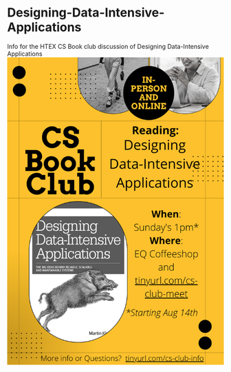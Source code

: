 # Designing-Data-Intensive-Applications
Info for the HTEX CS Book club discussion of Designing Data-Intensive Applications
![Flier](Book%20Club.png)
